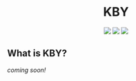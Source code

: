 <div align="center">
  <h1>KBY</h1>
  <a href="https://github.com/jrobic/kby/actions/workflows/test.yml"><img src="https://github.com/jrobic/kby/actions/workflows/test.yml/badge.svg?branch=develop" /></a>
  <a href="https://github.com/jrobic/kby/actions/workflows/codeql.yml"><img src="https://github.com/jrobic/kby/actions/workflows/codeql.yml/badge.svg?branch=develop" /></a>
  <a href="https://codecov.io/gh/jrobic/kby"><img src="https://codecov.io/gh/jrobic/kby/branch/develop/graph/badge.svg?token=PYLPS30SZ0" /></a>
  <br />
</div>

## What is KBY?

*coming soon!*
